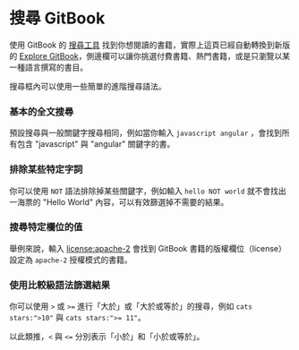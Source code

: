 # 搜尋 GitBook

使用 GitBook 的 [搜尋工具](https://www.gitbook.com/search) 找到你想閱讀的書籍，實際上這頁已經自動轉換到新版的 [Explore GitBook](https://www.gitbook.com/search)，側邊欄可以讓你挑選付費書籍、熱門書籍，或是只瀏覽以某一種語言撰寫的書目。

搜尋框內可以使用一些簡單的進階搜尋語法。

### 基本的全文搜尋

預設搜尋與一般關鍵字搜尋相同，例如當你輸入 `javascript angular` ，會找到所有包含 "javascript" 與 "angular" 關鍵字的書。

### 排除某些特定字詞

你可以使用 `NOT` 語法排除掉某些關鍵字，例如輸入 `hello NOT world` 就不會找出一海票的 "Hello World" 內容，可以有效篩選掉不需要的結果。

### 搜尋特定欄位的值

舉例來說，輸入 [license:apache-2](https://www.gitbook.com/search?q=license%3A%22apache-2%22) 會找到 GitBook 書籍的版權欄位（license）設定為 `apache-2` 授權模式的書籍。

### 使用比較級語法篩選結果

你可以使用 `>` 或 `>=` 進行「大於」或「大於或等於」的搜尋，例如 `cats stars:">10"` 與 `cats stars:">= 11"`。

以此類推，`<` 與 `<=` 分別表示「小於」和「小於或等於」。





